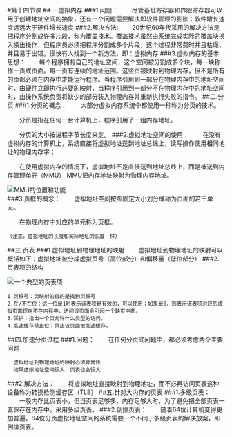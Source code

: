 #第十四节课
##一.虚拟内存
###1.问题：
　　尽管基址寄存器和界限寄存器可以用于创建地址空间的抽象，还有一个问题需要解决即软件管理的膨胀：软件增长速度远远大于硬件增长速度
###2.解决方法:
　　20世纪60年代采用的解决方法是把程序分割成许多片段，称为覆盖技术。覆盖技术虽然由系统完成实际的覆盖块换入换出操作，但程序员必须把程序分割成多个片段，这个过程非常费时并且枯燥，并且易于出错。很快有人找到一个新方法，即：虚拟内存
###3.虚拟内存的基本思想：
　　每个程序拥有自己的地址空间，这个空间被分割成多个块，每一块称作一页或页面。每一页有连续的地址范围。这些页被映射到物理内存，但不是所有的页都必须在内存中才能运行程序。当程序引用到一部分在物理内存中的地址空间时，由硬件立即执行必要的映射，当程序引用到一部分不在物理内存中的地址空间时，由操作系统负责将缺少的部分装入物理内存并重新执行失败的指令。
##二.分页
###1.分页的概念：
　　大部分虚拟内存系统中都使用一种称为分页的技术。

　　分页是指在任何一台计算机上，程序引用了一组内存地址。

　　分页的大小按进程字节长度来定。
###2.虚拟地址空间的使用：
　　在没有虚拟内存的计算机上，系统直接将虚拟地址送到地址总线上，读写操作使用相同地址的物理内存字；

　　在使用虚拟内存的情况下，虚拟地址不是直接送到地址总线上，而是被送到内存管理单元（MMU）,MMU把内存地址映射为物理内存地址。

![MMU的位置和功能](anli/Markdown/blob/master/MMU的位置和功能.PNG)                       
###3.页框的概念：
　　虚拟地址空间按照固定大小划分成称为页面的若干单元。

　　在物理内存中对应的单元称为页框。

    （注意，虚拟地址的长度和实际地址的长度一样）
##三.页表
###1.虚拟地址到物理地址的映射
　　虚拟地址到物理地址的映射可以概括如下：虚拟地址被分成虚拟页号（高位部分）和偏移量（低位部分）
###2.页表项的结构

![一个典型的页表项](juanli/Markdown/blob/master/一个典型的页表项.PNG)

    1.页框号：页映射的目的是找到页框号
    2.在/不在位：这一位是1时表示该表项是有效的，可以使用；如果是0，则表示该表项对应的虚拟页面现在不在内存中，访问该页面会引起一个缺页中断。
    3.保护：指出一个页允许什么类型的访问。
    4.高速缓存禁止位：禁止该页面被高速缓存。
##四.加速分页过程
###1.问题：
　　在任何分页式问题中，都必须考虑两个主要问题

      虚拟地址到物理地址的映射必须非常快
      如果虚拟地址空间很大，页表也会很大
###2.解决方法：
　　将虚拟地址直接映射到物理地址，而不必再访问页表这种设备称为转换检测缓存区（TLB）
##五.针对大内存的页表
###1.多级页表：
　　一般内存比页表小，但当页表足够多，内存足够大时，为了避免把全部页表一直保存在内存中。采用多级页表。
###2.倒排页表：
　　随着64位计算机变得更加普遍。64位分页虚拟地址空间的系统需要一个不同于多级页表的解决放案，即倒排页表。
